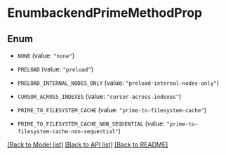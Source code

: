# EnumbackendPrimeMethodProp

## Enum


* `NONE` (value: `"none"`)

* `PRELOAD` (value: `"preload"`)

* `PRELOAD_INTERNAL_NODES_ONLY` (value: `"preload-internal-nodes-only"`)

* `CURSOR_ACROSS_INDEXES` (value: `"cursor-across-indexes"`)

* `PRIME_TO_FILESYSTEM_CACHE` (value: `"prime-to-filesystem-cache"`)

* `PRIME_TO_FILESYSTEM_CACHE_NON_SEQUENTIAL` (value: `"prime-to-filesystem-cache-non-sequential"`)


[[Back to Model list]](../README.md#documentation-for-models) [[Back to API list]](../README.md#documentation-for-api-endpoints) [[Back to README]](../README.md)


